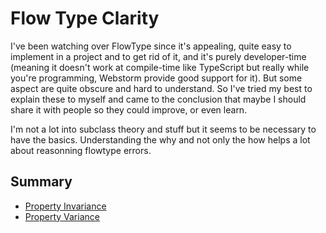 # Flow Type Clarity

I've been watching over FlowType since it's appealing, quite easy to implement in a project
and to get rid of it, and it's purely developer-time (meaning it doesn't work at compile-time
like TypeScript but really while you're programming, Webstorm provide good support for it).
But some aspect are quite obscure and hard to understand. So I've tried my best to explain these to myself
and came to the conclusion that maybe I should share it with people so they could improve, or even learn.

I'm not a lot into subclass theory and stuff but it seems to be necessary to have the basics. Understanding
the why and not only the how helps a lot about reasonning flowtype errors.

## Summary
* [Property Invariance](src/propertyInvariance)
* [Property Variance](src/propertyVariance)